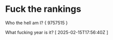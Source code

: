 # Fuck the rankings

Who the hell am I?
{ 9757515 }

What fucking year is it?
[ 2025-02-15T17:56:40Z ]
